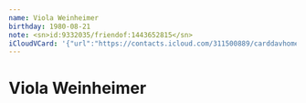 ```yaml
---
name: Viola Weinheimer
birthday: 1980-08-21
note: <sn>id:9332035/friendof:1443652815</sn>
iCloudVCard: '{"url":"https://contacts.icloud.com/311500889/carddavhome/card/4b86b4ce-9054-11e5-acd2-0e796c342b6f.vcf","etag":"\"kmfhag7w\"","data":"BEGIN:VCARD\r\nVERSION:3.0\r\nFN:\r\nN:Weinheimer;Viola;;;\r\nUID:4b86b4ce-9054-11e5-acd2-0e796c342b6f\r\nBDAY;VALUE=date:1980-08-21\r\nPRODID:ez-vcard 0.9.13-fc\r\nREV:2025-04-03T22:07:34Z\r\nORG:;\r\nNOTE:<sn>id:9332035/friendof:1443652815</sn>\r\nPHOTO;VALUE=uri:https://gateway.icloud.com/contacts/311500889/ck/card/0af5b\r\n 5a5f1a80aef8582c47a462da907\r\nEND:VCARD"}'
---
```

# Viola Weinheimer